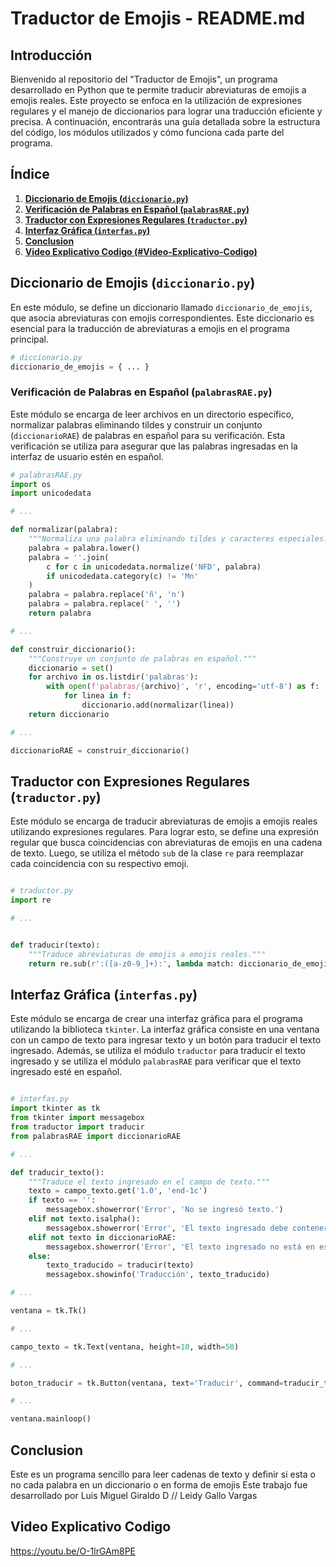 # Traductor de Emojis - README.md

## Introducción

Bienvenido al repositorio del "Traductor de Emojis", un programa desarrollado en Python que te permite traducir abreviaturas de emojis a emojis reales. Este proyecto se enfoca en la utilización de expresiones regulares y el manejo de diccionarios para lograr una traducción eficiente y precisa. A continuación, encontrarás una guía detallada sobre la estructura del código, los módulos utilizados y cómo funciona cada parte del programa.

## Índice

1. [**Diccionario de Emojis (`diccionario.py`)**](#diccionario-de-emojis)
2. [**Verificación de Palabras en Español (`palabrasRAE.py`)**](#verificación-de-palabras-en-español)
3. [**Traductor con Expresiones Regulares (`traductor.py`)**](#traductor-con-expresiones-regulares)
4. [**Interfaz Gráfica (`interfas.py`)**](#interfaz-gráfica)
5. [**Conclusion**](#conclusion)
6. [**Video Explicativo Codigo (#Video-Explicativo-Codigo)**](#video-explicativo-codigo)

## Diccionario de Emojis (`diccionario.py`)

En este módulo, se define un diccionario llamado `diccionario_de_emojis`, que asocia abreviaturas con emojis correspondientes. Este diccionario es esencial para la traducción de abreviaturas a emojis en el programa principal.

```python
# diccionario.py
diccionario_de_emojis = { ... }

```

### Verificación de Palabras en Español (`palabrasRAE.py`)

Este módulo se encarga de leer archivos en un directorio específico, normalizar palabras eliminando tildes y construir un conjunto (`diccionarioRAE`) de palabras en español para su verificación. Esta verificación se utiliza para asegurar que las palabras ingresadas en la interfaz de usuario estén en español.

```python
# palabrasRAE.py
import os
import unicodedata

# ...

def normalizar(palabra):
    """Normaliza una palabra eliminando tildes y caracteres especiales."""
    palabra = palabra.lower()
    palabra = ''.join(
        c for c in unicodedata.normalize('NFD', palabra)
        if unicodedata.category(c) != 'Mn'
    )
    palabra = palabra.replace('ñ', 'n')
    palabra = palabra.replace(' ', '')
    return palabra

# ...

def construir_diccionario():
    """Construye un conjunto de palabras en español."""
    diccionario = set()
    for archivo in os.listdir('palabras'):
        with open(f'palabras/{archivo}', 'r', encoding='utf-8') as f:
            for linea in f:
                diccionario.add(normalizar(linea))
    return diccionario

# ...

diccionarioRAE = construir_diccionario()

```

## Traductor con Expresiones Regulares (`traductor.py`)

Este módulo se encarga de traducir abreviaturas de emojis a emojis reales utilizando expresiones regulares. Para lograr esto, se define una expresión regular que busca coincidencias con abreviaturas de emojis en una cadena de texto. Luego, se utiliza el método `sub` de la clase `re` para reemplazar cada coincidencia con su respectivo emoji.

```python

# traductor.py
import re

# ...


def traducir(texto):
    """Traduce abreviaturas de emojis a emojis reales."""
    return re.sub(r':([a-z0-9_]+):', lambda match: diccionario_de_emojis[match.group(1)], texto)

```

## Interfaz Gráfica (`interfas.py`)

Este módulo se encarga de crear una interfaz gráfica para el programa utilizando la biblioteca `tkinter`. La interfaz gráfica consiste en una ventana con un campo de texto para ingresar texto y un botón para traducir el texto ingresado. Además, se utiliza el módulo `traductor` para traducir el texto ingresado y se utiliza el módulo `palabrasRAE` para verificar que el texto ingresado esté en español.

```python

# interfas.py
import tkinter as tk
from tkinter import messagebox
from traductor import traducir
from palabrasRAE import diccionarioRAE

# ...

def traducir_texto():
    """Traduce el texto ingresado en el campo de texto."""
    texto = campo_texto.get('1.0', 'end-1c')
    if texto == '':
        messagebox.showerror('Error', 'No se ingresó texto.')
    elif not texto.isalpha():
        messagebox.showerror('Error', 'El texto ingresado debe contener solo letras.')
    elif not texto in diccionarioRAE:
        messagebox.showerror('Error', 'El texto ingresado no está en español.')
    else:
        texto_traducido = traducir(texto)
        messagebox.showinfo('Traducción', texto_traducido)

# ...

ventana = tk.Tk()

# ...

campo_texto = tk.Text(ventana, height=10, width=50)

# ...

boton_traducir = tk.Button(ventana, text='Traducir', command=traducir_texto)

# ...

ventana.mainloop()

```

## Conclusion

Este es un programa sencillo para leer cadenas de texto y definir si esta o no cada palabra en un diccionario o en forma de emojis
Este trabajo fue desarrollado por
Luis Miguel Giraldo D //
Leidy Gallo Vargas


## Video Explicativo Codigo

https://youtu.be/O-1lrGAm8PE


